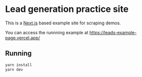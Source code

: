 # Lead generation practice site

This is a [Next.js](https://nextjs.org/) based example site for scraping demos.

You can access the runnning example at https://leads-example-page.vercel.app/

## Running

```bash
yarn install
yarn dev
```
